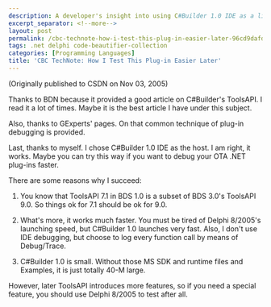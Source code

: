 ```yaml
---
description: A developer's insight into using C#Builder 1.0 IDE as a lightweight testing environment for Borland Developer Studio plugins, explaining the advantages of faster launch times, simpler debugging, and compatible API structures compared to the more resource-intensive Delphi environments.
excerpt_separator: <!--more-->
layout: post
permalink: /cbc-technote-how-i-test-this-plug-in-easier-later-96cd9dafd9da
tags: .net delphi code-beautifier-collection
categories: [Programming Languages]
title: 'CBC TechNote: How I Test This Plug-in Easier Later'
---
```

(Originally published to CSDN on Nov 03, 2005)

Thanks to BDN because it provided a good article on C#Builder's ToolsAPI. I read it a lot of times. Maybe it is the best article I have under this subject.

Also, thanks to GExperts' pages. On that common technique of plug-in debugging is provided.

Last, thanks to myself. I chose C#Builder 1.0 IDE as the host. I am right, it works. Maybe you can try this way if you want to debug your OTA .NET plug-ins faster.
<!--more-->

There are some reasons why I succeed:

1. You know that ToolsAPI 7.1 in BDS 1.0 is a subset of BDS 3.0's ToolsAPI 9.0. So things ok for 7.1 should be ok for 9.0.

1. What's more, it works much faster. You must be tired of Delphi 8/2005's launching speed, but C#Builder 1.0 launches very fast. Also, I don't use IDE debugging, but choose to log every function call by means of Debug/Trace.

1. C#Builder 1.0 is small. Without those MS SDK and runtime files and Examples, it is just totally 40-M large.

However, later ToolsAPI introduces more features, so if you need a special feature, you should use Delphi 8/2005 to test after all.
